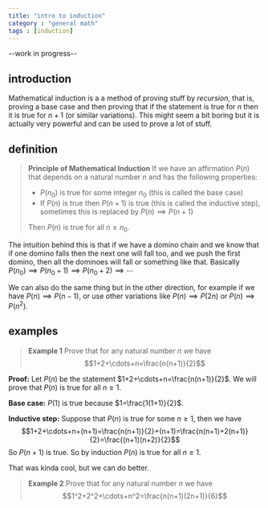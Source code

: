 ```yaml
---
title: "intro to induction"
category : "general math"
tags : [induction]
---
```


--work in progress--

## introduction

Mathematical induction is a a method of proving stuff by *recursion*, that is, proving a base case and then proving that if the statement is true for $n$ then it is true for $n+1$ (or similar variations).
This might seem a bit boring but it is actually very powerful and can be used to prove a lot of stuff.

## definition
> **Principle of Mathematical Induction**
> If we have an affirmation $P(n)$ that depends on a natural number $n$ and has the following properties:
> - $P(n_0)$ is true for some integer $n_0$ (this is called the base case)
> - If $P(n)$ is true then $P(n+1)$ is true (this is called the inductive step), sometimes this is replaced by $P(n)\implies P(n+1)$
> 
> Then $P(n)$ is true for all $n\geq n_0$.

The intuition behind this is that if we have a domino chain and we know that if one domino falls then the next one will fall too, and we push the first domino, then all the dominoes will fall or something like that.
Basically $P(n_0)\implies P(n_0+1)\implies P(n_0+2)\implies \cdots$

We can also do the same thing but in the other direction, for example if we have $P(n)\implies P(n-1)$, or use other variations like $P(n)\implies P(2n)$ or $P(n)\implies P(n^2)$.

## examples

> **Example 1** Prove that for any natural number $n$ we have 
> $$1+2+\cdots+n=\frac{n(n+1)}{2}$$

**Proof:** Let $P(n)$ be the statement $1+2+\cdots+n=\frac{n(n+1)}{2}$.
We will prove that $P(n)$ is true for all $n\geq 1$.

**Base case:** $P(1)$ is true because $1=\frac{1(1+1)}{2}$.

**Inductive step:** Suppose that $P(n)$ is true for some $n\geq 1$, then we have
$$1+2+\cdots+n+(n+1)=\frac{n(n+1)}{2}+(n+1)=\frac{n(n+1)+2(n+1)}{2}=\frac{(n+1)(n+2)}{2}$$
So $P(n+1)$ is true.
So by induction $P(n)$ is true for all $n\geq 1$.

That was kinda cool, but we can do better.






> **Example 2** Prove that for any natural number $n$ we have
> $$1^2+2^2+\cdots+n^2=\frac{n(n+1)(2n+1)}{6}$$
